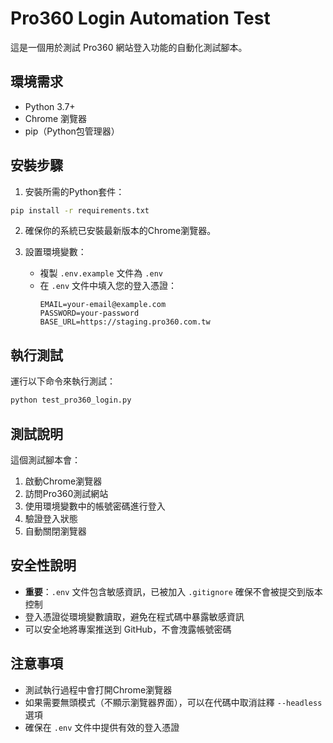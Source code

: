 # Pro360 Login Automation Test

這是一個用於測試 Pro360 網站登入功能的自動化測試腳本。

## 環境需求

- Python 3.7+
- Chrome 瀏覽器
- pip（Python包管理器）

## 安裝步驟

1. 安裝所需的Python套件：
```bash
pip install -r requirements.txt
```

2. 確保你的系統已安裝最新版本的Chrome瀏覽器。

3. 設置環境變數：
   - 複製 `.env.example` 文件為 `.env`
   - 在 `.env` 文件中填入您的登入憑證：
     ```
     EMAIL=your-email@example.com
     PASSWORD=your-password
     BASE_URL=https://staging.pro360.com.tw
     ```

## 執行測試

運行以下命令來執行測試：
```bash
python test_pro360_login.py
```

## 測試說明

這個測試腳本會：
1. 啟動Chrome瀏覽器
2. 訪問Pro360測試網站
3. 使用環境變數中的帳號密碼進行登入
4. 驗證登入狀態
5. 自動關閉瀏覽器

## 安全性說明

- **重要**：`.env` 文件包含敏感資訊，已被加入 `.gitignore` 確保不會被提交到版本控制
- 登入憑證從環境變數讀取，避免在程式碼中暴露敏感資訊
- 可以安全地將專案推送到 GitHub，不會洩露帳號密碼

## 注意事項

- 測試執行過程中會打開Chrome瀏覽器
- 如果需要無頭模式（不顯示瀏覽器界面），可以在代碼中取消註釋 `--headless` 選項
- 確保在 `.env` 文件中提供有效的登入憑證
